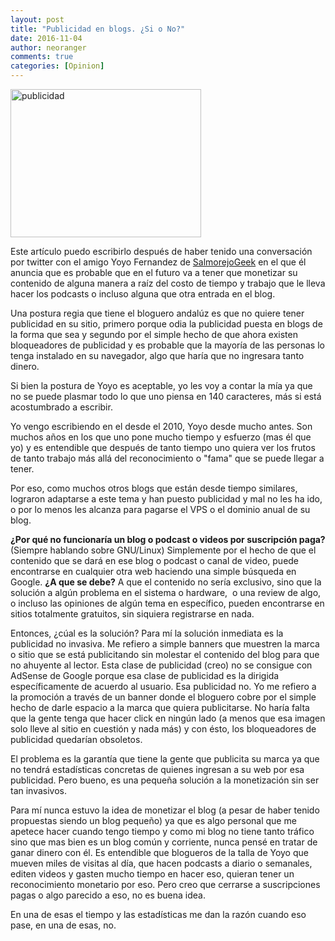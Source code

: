 ```yaml
---
layout: post
title: "Publicidad en blogs. ¿Si o No?"
date: 2016-11-04
author: neoranger
comments: true
categories: [Opinion]
---
```


<img class="  wp-image-3482 aligncenter" src="https://blogneositelinux.files.wordpress.com/2016/11/publicidad1.jpg" alt="publicidad" width="305" height="237" />

Este artículo puedo escribirlo después de haber tenido una conversación por twitter con el amigo Yoyo Fernandez de [SalmorejoGeek](http://salmorejogeek.com) en el que él anuncia que es probable que en el futuro va a tener que monetizar su contenido de alguna manera a raíz del costo de tiempo y trabajo que le lleva hacer los podcasts o incluso alguna que otra entrada en el blog.

Una postura regia que tiene el bloguero andalúz es que no quiere tener publicidad en su sitio, primero porque odia la publicidad puesta en blogs de la forma que sea y segundo por el simple hecho de que ahora existen bloqueadores de publicidad y es probable que la mayoría de las personas lo tenga instalado en su navegador, algo que haría que no ingresara tanto dinero.

<!--more-->

Si bien la postura de Yoyo es aceptable, yo les voy a contar la mía ya que no se puede plasmar todo lo que uno piensa en 140 caracteres, más si está acostumbrado a escribir.

Yo vengo escribiendo en el desde el 2010, Yoyo desde mucho antes. Son muchos años en los que uno pone mucho tiempo y esfuerzo (mas él que yo) y es entendible que después de tanto tiempo uno quiera ver los frutos de tanto trabajo más allá del reconocimiento o "fama" que se puede llegar a tener.

Por eso, como muchos otros blogs que están desde tiempo similares, lograron adaptarse a este tema y han puesto publicidad y mal no les ha ido, o por lo menos les alcanza para pagarse el VPS o el dominio anual de su blog.

**¿Por qué no funcionaría un blog o podcast o videos por suscripción paga?** (Siempre hablando sobre GNU/Linux) Simplemente por el hecho de que el contenido que se dará en ese blog o podcast o canal de video, puede encontrarse en cualquier otra web haciendo una simple búsqueda en Google. **¿A que se debe?** A que el contenido no sería exclusivo, sino que la solución a algún problema en el sistema o hardware,  o una review de algo, o incluso las opiniones de algún tema en específico, pueden encontrarse en sitios totalmente gratuitos, sin siquiera registrarse en nada.

Entonces, ¿cúal es la solución? Para mí la solución inmediata es la publicidad no invasiva. Me refiero a simple banners que muestren la marca o sitio que se está publicitando sin molestar el contenido del blog para que no ahuyente al lector. Esta clase de publicidad (creo) no se consigue con AdSense de Google porque esa clase de publicidad es la dirigida específicamente de acuerdo al usuario. Esa publicidad no. Yo me refiero a la promoción a través de un banner donde el bloguero cobre por el simple hecho de darle espacio a la marca que quiera publicitarse. No haría falta que la gente tenga que hacer click en ningún lado (a menos que esa imagen solo lleve al sitio en cuestión y nada más) y con ésto, los bloqueadores de publicidad quedarían obsoletos.

El problema es la garantía que tiene la gente que publicita su marca ya que no tendrá estadísticas concretas de quienes ingresan a su web por esa publicidad. Pero bueno, es una pequeña solución a la monetización sin ser tan invasivos.

Para mí nunca estuvo la idea de monetizar el blog (a pesar de haber tenido propuestas siendo un blog pequeño) ya que es algo personal que me apetece hacer cuando tengo tiempo y como mi blog no tiene tanto tráfico sino que mas bien es un blog común y corriente, nunca pensé en tratar de ganar dinero con él.
Es entendible que blogueros de la talla de Yoyo que mueven miles de visitas al día, que hacen podcasts a diario o semanales, editen videos y gasten mucho tiempo en hacer eso, quieran tener un reconocimiento monetario por eso. Pero creo que cerrarse a suscripciones pagas o algo parecido a eso, no es buena idea.

En una de esas el tiempo y las estadísticas me dan la razón cuando eso pase, en una de esas, no.
